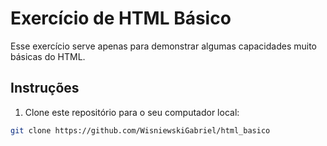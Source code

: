 # Exercício de HTML Básico

Esse exercício serve apenas para demonstrar algumas capacidades muito básicas do HTML.

## Instruções

1. Clone este repositório para o seu computador local:

```sh
git clone https://github.com/WisniewskiGabriel/html_basico
